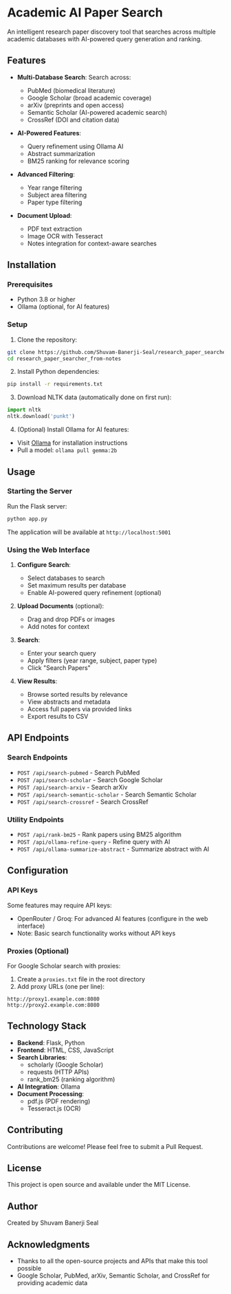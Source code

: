 # Academic AI Paper Search

An intelligent research paper discovery tool that searches across multiple academic databases with AI-powered query generation and ranking.

## Features

- **Multi-Database Search**: Search across:
  - PubMed (biomedical literature)
  - Google Scholar (broad academic coverage)
  - arXiv (preprints and open access)
  - Semantic Scholar (AI-powered academic search)
  - CrossRef (DOI and citation data)

- **AI-Powered Features**:
  - Query refinement using Ollama AI
  - Abstract summarization
  - BM25 ranking for relevance scoring

- **Advanced Filtering**:
  - Year range filtering
  - Subject area filtering
  - Paper type filtering

- **Document Upload**:
  - PDF text extraction
  - Image OCR with Tesseract
  - Notes integration for context-aware searches

## Installation

### Prerequisites

- Python 3.8 or higher
- Ollama (optional, for AI features)

### Setup

1. Clone the repository:
```bash
git clone https://github.com/Shuvam-Banerji-Seal/research_paper_searcher_from-notes.git
cd research_paper_searcher_from-notes
```

2. Install Python dependencies:
```bash
pip install -r requirements.txt
```

3. Download NLTK data (automatically done on first run):
```python
import nltk
nltk.download('punkt')
```

4. (Optional) Install Ollama for AI features:
- Visit [Ollama](https://ollama.ai) for installation instructions
- Pull a model: `ollama pull gemma:2b`

## Usage

### Starting the Server

Run the Flask server:
```bash
python app.py
```

The application will be available at `http://localhost:5001`

### Using the Web Interface

1. **Configure Search**:
   - Select databases to search
   - Set maximum results per database
   - Enable AI-powered query refinement (optional)

2. **Upload Documents** (optional):
   - Drag and drop PDFs or images
   - Add notes for context

3. **Search**:
   - Enter your search query
   - Apply filters (year range, subject, paper type)
   - Click "Search Papers"

4. **View Results**:
   - Browse sorted results by relevance
   - View abstracts and metadata
   - Access full papers via provided links
   - Export results to CSV

## API Endpoints

### Search Endpoints

- `POST /api/search-pubmed` - Search PubMed
- `POST /api/search-scholar` - Search Google Scholar
- `POST /api/search-arxiv` - Search arXiv
- `POST /api/search-semantic-scholar` - Search Semantic Scholar
- `POST /api/search-crossref` - Search CrossRef

### Utility Endpoints

- `POST /api/rank-bm25` - Rank papers using BM25 algorithm
- `POST /api/ollama-refine-query` - Refine query with AI
- `POST /api/ollama-summarize-abstract` - Summarize abstract with AI

## Configuration

### API Keys

Some features may require API keys:
- OpenRouter / Groq: For advanced AI features (configure in the web interface)
- Note: Basic search functionality works without API keys

### Proxies (Optional)

For Google Scholar search with proxies:
1. Create a `proxies.txt` file in the root directory
2. Add proxy URLs (one per line):
```
http://proxy1.example.com:8080
http://proxy2.example.com:8080
```

## Technology Stack

- **Backend**: Flask, Python
- **Frontend**: HTML, CSS, JavaScript
- **Search Libraries**: 
  - scholarly (Google Scholar)
  - requests (HTTP APIs)
  - rank_bm25 (ranking algorithm)
- **AI Integration**: Ollama
- **Document Processing**: 
  - pdf.js (PDF rendering)
  - Tesseract.js (OCR)

## Contributing

Contributions are welcome! Please feel free to submit a Pull Request.

## License

This project is open source and available under the MIT License.

## Author

Created by Shuvam Banerji Seal

## Acknowledgments

- Thanks to all the open-source projects and APIs that make this tool possible
- Google Scholar, PubMed, arXiv, Semantic Scholar, and CrossRef for providing academic data
